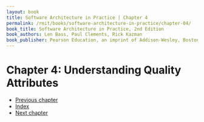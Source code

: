 ```yaml
---
layout: book
title: Software Architecture in Practice | Chapter 4
permalink: /rmit/books/software-architecture-in-practice/chapter-04/
book_title: Software Architecture in Practice, 2nd Edition
book_authors: Len Bass, Paul Clements, Rick Kazman
book_publisher: Pearson Education, an imprint of Addison-Wesley, Boston MA, 2003
---
```


# Chapter 4: Understanding Quality Attributes


<nav class="nav-chapters">
	<ul>
		<li class="prev-chapter"><a href="../chapter-02/">Previous chapter</a></li>
		<li class="index"><a href="../index.html">Index</a></li>
		<li class="next-chapter"><a href="../chapter-04/">Next chapter</a></li>
	</ul>
</nav>